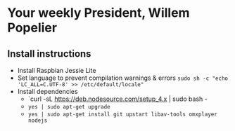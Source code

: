 # Your weekly President, Willem Popelier

## Install instructions

* Install Raspbian Jessie Lite
* Set language to prevent compilation warnings & errors `sudo sh -c "echo 'LC_ALL=C.UTF-8' >> /etc/default/locale"`
* Install dependencies
  * `curl -sL https://deb.nodesource.com/setup_4.x | sudo bash -
  * `yes | sudo apt-get upgrade`
  * `yes | sudo apt-get install git upstart libav-tools omxplayer nodejs`
